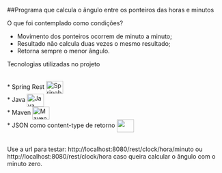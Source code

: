 ##Programa que calcula o ângulo entre os ponteiros das horas e minutos

O que foi contemplado como condições?

* Movimento dos ponteiros ocorrem de minuto a minuto;
* Resultado não calcula duas vezes o mesmo resultado;
* Retorna sempre o menor ângulo.

Tecnologias utilizadas no projeto

<div><br>
* Spring Rest <img align="center" alt="Springboot" height="30" width="40" src="https://cdn.jsdelivr.net/gh/devicons/devicon/icons/spring/spring-original.svg"><br>
* Java <img align="center" alt="Java" height="30" width="40" src="https://cdn.jsdelivr.net/gh/devicons/devicon/icons/java/java-original-wordmark.svg"><br>
* Maven <img align="center" alt="Maven" height="30" width="40" src="https://cdn.jsdelivr.net/gh/devicons/devicon@latest/icons/maven/maven-original-wordmark.svg"><br>
* JSON como content-type de retorno <img align="center" alt=""JSON height="30" width="40" src="https://cdn.jsdelivr.net/gh/devicons/devicon@latest/icons/json/json-plain.svg"><br>
</div>
<br>

Use a url para testar: http://localhost:8080/rest/clock/hora/minuto ou http://localhost:8080/rest/clock/hora 
caso queira calcular o ângulo com o minuto zero.

